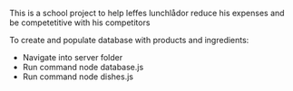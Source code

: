 This is a school project to help leffes lunchlådor reduce his expenses and be competetitive with his competitors


To create and populate database with products and ingredients:
- Navigate into server folder
- Run command node database.js
- Run command node dishes.js
